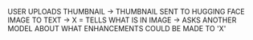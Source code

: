 USER UPLOADS THUMBNAIL -> THUMBNAIL SENT TO HUGGING FACE IMAGE TO TEXT -> X = TELLS WHAT IS IN IMAGE -> ASKS ANOTHER MODEL ABOUT WHAT ENHANCEMENTS COULD BE MADE TO 'X'